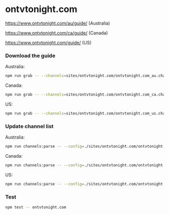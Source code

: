 # ontvtonight.com

https://www.ontvtonight.com/au/guide/ (Australia)

https://www.ontvtonight.com/ca/guide/ (Canada)

https://www.ontvtonight.com/guide/ (US)

### Download the guide

Australia:

```sh
npm run grab -- --channels=sites/ontvtonight.com/ontvtonight.com_au.channels.xml
```

Canada:

```sh
npm run grab -- --channels=sites/ontvtonight.com/ontvtonight.com_ca.channels.xml
```

US:

```sh
npm run grab -- --channels=sites/ontvtonight.com/ontvtonight.com_us.channels.xml
```

### Update channel list

Australia:

```sh
npm run channels:parse -- --config=./sites/ontvtonight.com/ontvtonight.com.config.js --output=./sites/ontvtonight.com/ontvtonight.com_au.channels.xml --set=country:au
```

Canada:

```sh
npm run channels:parse -- --config=./sites/ontvtonight.com/ontvtonight.com.config.js --output=./sites/ontvtonight.com/ontvtonight.com_ca.channels.xml --set=country:ca
```

US:

```sh
npm run channels:parse -- --config=./sites/ontvtonight.com/ontvtonight.com.config.js --output=./sites/ontvtonight.com/ontvtonight.com_us.channels.xml --set=country:us
```

### Test

```sh
npm test -- ontvtonight.com
```
